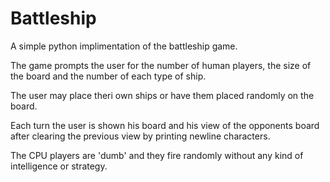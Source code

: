 Battleship
==========

A simple python implimentation of the battleship game.

The game prompts the user for the number of human players, the size of the board and the number of each type of ship.

The user may place theri own ships or have them placed randomly on the board.

Each turn the user is shown his board and his view of the opponents board after clearing the previous view by printing newline characters.

The CPU players are 'dumb' and they fire randomly without any kind of intelligence or strategy.
